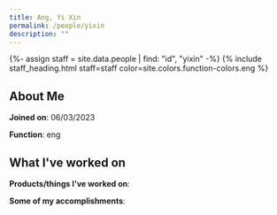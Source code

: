 ```yaml
---
title: Ang, Yi Xin
permalink: /people/yixin
description: ""
---
```


{%- assign staff = site.data.people | find: "id", "yixin" -%}
{% include staff_heading.html staff=staff color=site.colors.function-colors.eng %}

## About Me

**Joined on**: 06/03/2023

**Function**: eng

## What I've worked on

**Products/things I've worked on**:


**Some of my accomplishments**:

